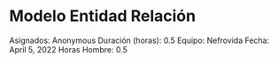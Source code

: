 # Modelo Entidad Relación

Asignados: Anonymous
Duración (horas): 0.5
Equipo: Nefrovida
Fecha: April 5, 2022
Horas Hombre: 0.5